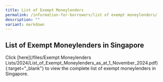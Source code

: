 ```yaml
---
title: List of Exempt Moneylenders
permalink: /information-for-borrowers/list of exempt moneylenders/
description: ""
variant: markdown
---
```

List of Exempt Moneylenders in Singapore
---
Click [here](/files/Exempt Moneylenders Lists/2024/List_of_Exempt_Moneylenders_as_at_1_November_2024.pdf){:target="_blank"} to view the complete list of exempt moneylenders in Singapore.